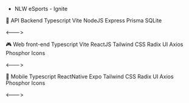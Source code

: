 
- NLW eSports - Ignite

💠 API Backend
Typescript
Vite
NodeJS
Express
Prisma
SQLite

<--->

🎮 Web front-end
Typescript
Vite
ReactJS
Tailwind CSS
Radix UI
Axios
Phosphor Icons

<--->

📱 Mobile
Typescript
ReactNative
Expo
Tailwind CSS
Radix UI
Axios
Phosphor Icons

<--->